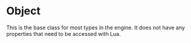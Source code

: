 # Object

This is the base class for most types in the engine. It does not have any properties that need to be accessed with Lua.
